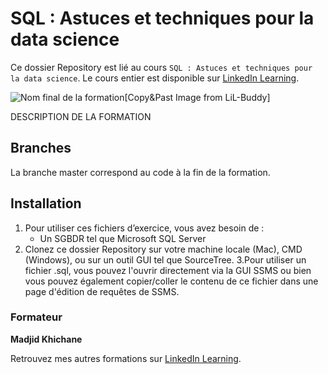 # SQL : Astuces et techniques pour la data science

Ce dossier Repository est lié au cours `SQL : Astuces et techniques pour la data science`. Le cours entier est disponible sur [LinkedIn Learning][lil-course-url].

![Nom final de la formation][lil-thumbnail-url][Copy&Past Image from LiL-Buddy] 

DESCRIPTION DE LA FORMATION


## Branches

La branche master correspond au code à la fin de la formation. 

## Installation

1. Pour utiliser ces fichiers d’exercice, vous avez besoin de : 
   - Un SGBDR tel que Microsoft SQL Server
2. Clonez ce dossier Repository sur votre machine locale (Mac), CMD (Windows), ou sur un outil GUI tel que SourceTree. 
3.Pour utiliser un fichier .sql, vous pouvez l'ouvrir directement via la GUI SSMS ou bien vous pouvez également copier/coller le contenu de ce fichier dans une page d'édition de requêtes de SSMS.


### Formateur

**Madjid Khichane** 

 Retrouvez mes autres formations sur [LinkedIn Learning][lil-URL-trainer].

[0]: # (Replace these placeholder URLs with actual course URLs)
[lil-course-url]: https://www.linkedin.com/learning/building-a-graphql-project-with-react-js
[lil-thumbnail-url]: https://cdn.lynda.com/course/2875095/2875095-1615224395432-16x9.jpg
[lil-URL-trainer]: https://www.linkedin.com/learning/instructors/madjid-khichane

[1]: # (End of FR-Instruction ###############################################################################################)
